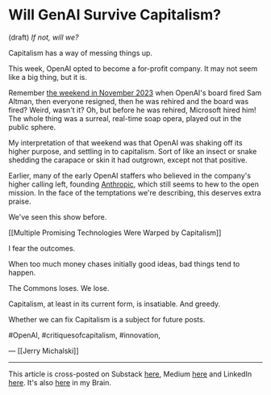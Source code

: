 # Will GenAI Survive Capitalism?
(draft)
*If not, will we?*

Capitalism has a way of messing things up. 

This week, OpenAI opted to become a for-profit company. It may not seem like a big thing, but it is. 

Remember [the weekend in November 2023](https://bra.in/2joE85) when OpenAI's board fired Sam Altman, then everyone resigned, then he was rehired and the board was fired? Weird, wasn't it? Oh, but before he was rehired, Microsoft hired him! The whole thing was a surreal, real-time soap opera, played out in the public sphere. 

My interpretation of that weekend was that OpenAI was shaking off its higher purpose, and settling in to capitalism. Sort of like an insect or snake shedding the carapace or skin it had outgrown, except not that positive. 

Earlier, many of the early OpenAI staffers who believed in the company's higher calling left, founding [Anthropic](https://bra.in/6pxBPK), which still seems to hew to the open mission. In the face of the temptations we're describing, this deserves extra praise. 

We've seen this show before. 

[[Multiple Promising Technologies Were Warped by Capitalism]]

I fear the outcomes. 

When too much money chases initially good ideas, bad things tend to happen. 

The Commons loses. We lose. 

Capitalism, at least in its current form, is insatiable. And greedy. 

Whether we can fix Capitalism is a subject for future posts. 

#OpenAI, #critiquesofcapitalism, #innovation, 

— [[Jerry Michalski]] 

--- 
This article is cross-posted on Substack [here](), Medium [here]() and LinkedIn [here](). It's also [here]() in my Brain.  